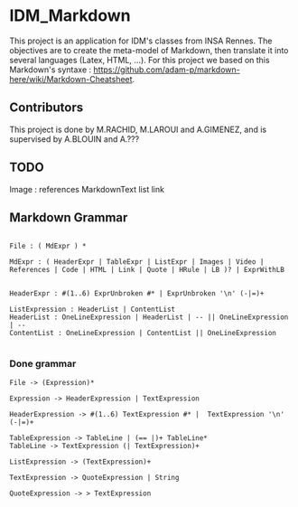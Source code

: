 # IDM_Markdown

This project is an application for IDM's classes from INSA Rennes. The objectives are to create the meta-model of Markdown, then translate it into several languages (Latex, HTML, ...). For this project we based on this Markdown's syntaxe : https://github.com/adam-p/markdown-here/wiki/Markdown-Cheatsheet.

## Contributors

This project is done by M.RACHID, M.LAROUI and A.GIMENEZ, and is supervised by A.BLOUIN and A.???


## TODO

Image : references
MarkdownText
list
link

## Markdown Grammar

```

File : ( MdExpr ) *

MdExpr : ( HeaderExpr | TableExpr | ListExpr | Images | Video | References | Code | HTML | Link | Quote | HRule | LB )? | ExprWithLB


HeaderExpr : #(1..6) ExprUnbroken #* | ExprUnbroken '\n' (-|=)+

ListExpression : HeaderList | ContentList 
HeaderList : OneLineExpression | HeaderList | -- || OneLineExpression | --
ContentList : OneLineExpression | ContentList || OneLineExpression


```

### Done grammar

```
File -> (Expression)*

Expression -> HeaderExpression | TextExpression

HeaderExpression -> #(1..6) TextExpression #* |  TextExpression '\n' (-|=)+

TableExpression -> TableLine | (== |)+ TableLine*
TableLine -> TextExpression (| TextExpression)+

ListExpression -> (TextExpression)+

TextExpression -> QuoteExpression | String

QuoteExpression -> > TextExpression

```